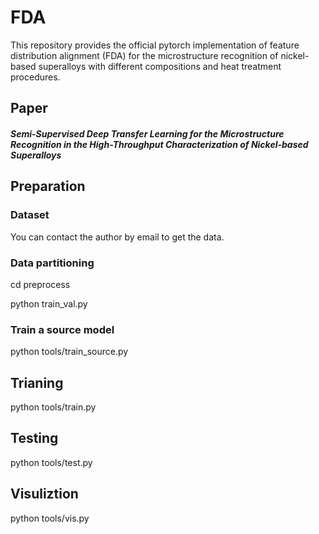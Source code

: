 # FDA

This repository provides the official pytorch implementation of feature distribution alignment (FDA) for the microstructure recognition of nickel-based superalloys with different compositions and heat treatment procedures.

## Paper
##### Semi-Supervised Deep Transfer Learning for the Microstructure Recognition in the High-Throughput Characterization of Nickel-based Superalloys

## Preparation
### Dataset
You can contact the author by email  to get the data.

### Data partitioning
cd preprocess

python train_val.py



### Train a source model
python tools/train_source.py

## Trianing
python tools/train.py

## Testing
python tools/test.py

## Visuliztion
python tools/vis.py
